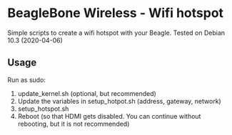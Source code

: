 # BeagleBone Wireless - Wifi hotspot

Simple scripts to create a wifi hotspot with your Beagle. Tested on Debian 10.3 (2020-04-06)

## Usage

Run as sudo:
1. update_kernel.sh (optional, but recommended)
2. Update the variables in setup_hotpot.sh (address, gateway, network)
3. setup_hotspot.sh
4. Reboot (so that HDMI gets disabled. You can continue without rebooting, but it is not recommended)
